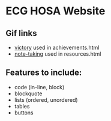 # ECG HOSA Website

## Gif links
- [victory](https://giphy.com/gifs/thinkproducts-lnyPptAfGwHeTdoQDk) used in achievements.html
- [note-taking](https://giphy.com/gifs/bully-bull-terrier-bullterrier-dQpUkK59l5Imxsh8jN) used in resources.html

## Features to include:
- code (in-line, block)
- blockquote
- lists (ordered, unordered)
- tables
- buttons
